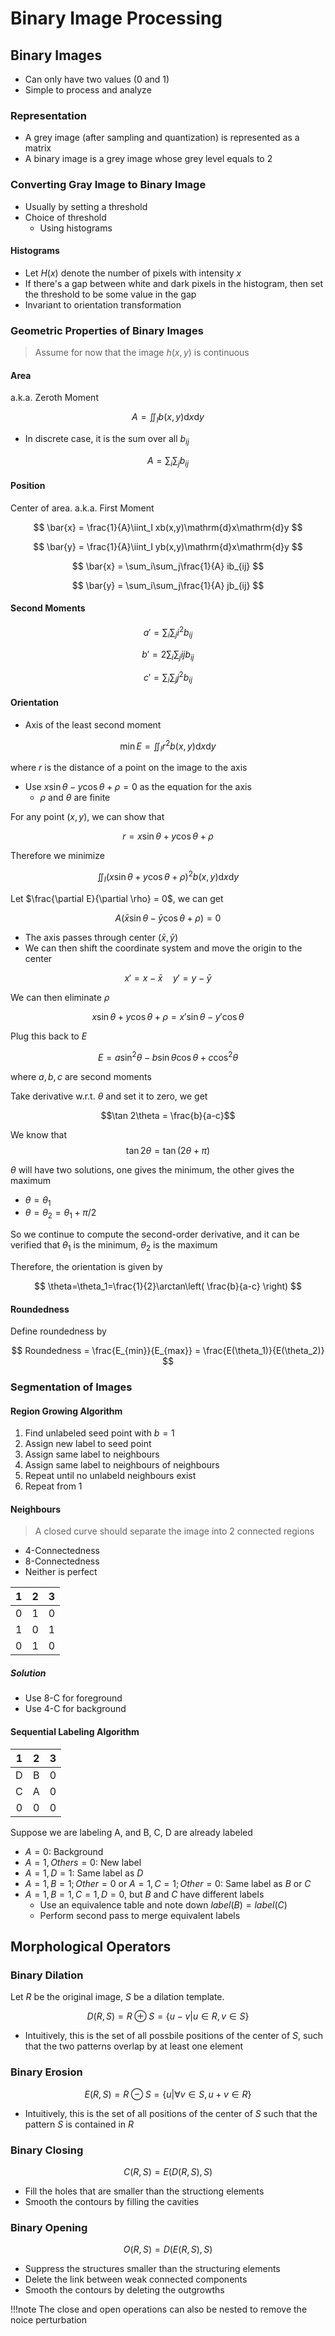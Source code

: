 # Binary Image Processing

## Binary Images

- Can only have two values (0 and 1)
- Simple to process and analyze

### Representation

- A grey image (after sampling and quantization) is represented as a matrix
- A binary image is a grey image whose grey level equals to $2$

### Converting Gray Image to Binary Image

- Usually by setting a threshold
- Choice of threshold
  - Using histograms

#### Histograms

- Let $H(x)$ denote the number of pixels with intensity $x$
- If there's a gap between white and dark pixels in the histogram, then set the threshold to be some value in the gap
- Invariant to orientation transformation

### Geometric Properties of Binary Images

> Assume for now that the image $h(x,y)$ is continuous

#### Area

a.k.a. Zeroth Moment

$$ A = \iint_I b(x,y)\mathrm{d}x\mathrm{d}y $$

- In discrete case, it is the sum over all $b_{ij}$

$$ A = \sum_i\sum_j b_{ij} $$

#### Position

Center of area. a.k.a. First Moment

$$ \bar{x} = \frac{1}{A}\iint_I xb(x,y)\mathrm{d}x\mathrm{d}y $$

$$ \bar{y} = \frac{1}{A}\iint_I yb(x,y)\mathrm{d}x\mathrm{d}y $$

$$ \bar{x} = \sum_i\sum_j\frac{1}{A} ib_{ij} $$

$$ \bar{y} = \sum_i\sum_j\frac{1}{A} jb_{ij} $$

#### Second Moments

$$ a' = \sum_i\sum_j i^2 b_{ij} $$

$$ b' = 2\sum_i\sum_j ij b_{ij} $$

$$ c' = \sum_i\sum_j j^2 b_{ij} $$

#### Orientation

- Axis of the least second moment

$$ \min E = \iint_I r^2 b(x,y) \mathrm{d}x\mathrm{d}y $$

where $r$ is the distance of a point on the image to the axis

- Use $x\sin\theta - y\cos\theta + \rho = 0$ as the equation for the axis
  - $\rho$ and $\theta$ are finite

For any point $(x,y)$, we can show that

$$ r = x\sin\theta + y\cos\theta + \rho $$

Therefore we minimize

$$ \iint_I (x\sin\theta + y\cos\theta + \rho)^2 b(x,y) \mathrm{d}x\mathrm{d}y $$

Let $\frac{\partial E}{\partial \rho} = 0$, we can get

$$ A(\bar{x}\sin\theta - \bar{y}\cos\theta + \rho) = 0 $$

- The axis passes through center $(\bar{x},\bar{y})$
- We can then shift the coordinate system and move the origin to the center

$$ x' = x - \bar{x} \quad y'=y-\bar{y} $$

We can then eliminate $\rho$

$$ x\sin\theta + y\cos\theta + \rho = x'\sin\theta - y'\cos\theta $$

Plug this back to $E$

$$ E = a\sin^2\theta - b\sin\theta\cos\theta + c\cos^2\theta $$

where $a,b,c$ are second moments

Take derivative w.r.t. $\theta$ and set it to zero, we get

$$\tan 2\theta = \frac{b}{a-c}$$

We know that $$\tan 2\theta = \tan(2\theta+\pi)$$

$\theta$ will have two solutions, one gives the minimum, the other gives the maximum

- $\theta = \theta_1$
- $\theta = \theta_2 = \theta_1 + \pi/2$

So we continue to compute the second-order derivative, and it can be verified that $\theta_1$ is the minimum, $\theta_2$ is the maximum

Therefore, the orientation is given by

$$ \theta=\theta_1=\frac{1}{2}\arctan\left( \frac{b}{a-c} \right) $$

#### Roundedness

Define roundedness by

$$ Roundedness = \frac{E_{min}}{E_{max}} = \frac{E(\theta_1)}{E(\theta_2)} $$

### Segmentation of Images

#### Region Growing Algorithm

1. Find unlabeled seed point with $b=1$
2. Assign new label to seed point
3. Assign same label to neighbours
4. Assign same label to neighbours of neighbours
5. Repeat until no unlabeld neighbours exist
6. Repeat from 1

#### Neighbours

> A closed curve should separate the image into 2 connected regions

- 4-Connectedness
- 8-Connectedness
- Neither is perfect

|   1   |   2   |   3   |
| :---: | :---: | :---: |
|   0   |   1   |   0   |
|   1   |   0   |   1   |
|   0   |   1   |   0   |

##### Solution

- Use 8-C for foreground
- Use 4-C for background

#### Sequential Labeling Algorithm

|   1   |   2   |   3   |
| :---: | :---: | :---: |
|   D   |   B   |   0   |
|   C   |   A   |   0   |
|   0   |   0   |   0   |

Suppose we are labeling A, and B, C, D are already labeled

- $A=0$: Background
- $A=1, Others=0$: New label
- $A=1,D=1$: Same label as $D$
- $A=1,B=1; Other=0$ or $A=1,C=1; Other=0$: Same label as $B$ or $C$
- $A=1, B=1, C=1, D=0$, but $B$ and $C$ have different labels
  - Use an equivalence table and note down $label(B) = label(C)$
  - Perform second pass to merge equivalent labels

## Morphological Operators

### Binary Dilation

Let $R$ be the original image, $S$ be a dilation template.

$$ D(R,S) = R \oplus S = \{u-v|u\in R,v \in S\} $$

- Intuitively, this is the set of all possbile positions of the center of $S$, such that the two patterns overlap by at least one element

### Binary Erosion

$$ E(R,S) = R\ominus S = \{u|\forall v \in S, u+v \in R\} $$

- Intuitively, this is the set of all positions of the center of $S$ such that the pattern $S$ is contained in $R$

### Binary Closing

$$ C(R,S) = E(D(R,S),S) $$

- Fill the holes that are smaller than the structiong elements
- Smooth the contours by filling the cavities

### Binary Opening

$$ O(R,S) = D(E(R,S),S) $$

- Suppress the structures smaller than the structuring elements
- Delete the link between weak connected components
- Smooth the contours by deleting the outgrowths

!!!note
    The close and open operations can also be nested to remove the noice perturbation
